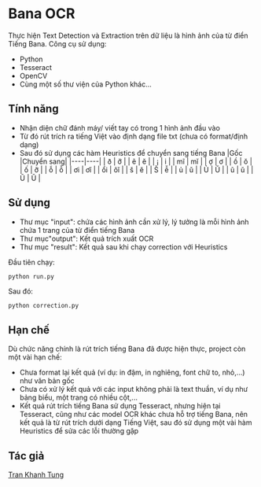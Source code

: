 # Bana OCR

Thực hiện Text Detection và Extraction trên dữ liệu là hình ảnh của từ điển Tiếng Bana.
Công cụ sử dụng:

- Python
- Tesseract
- OpenCV
- Cùng một số thư viện của Python khác...

## Tính năng

- Nhận diện chữ đánh máy/ viết tay có trong 1 hình ảnh đầu vào
- Từ đó rút trích ra tiếng Việt vào định dạng file txt (chưa có format/định dạng)
- Sau đó sử dụng các hàm Heuristics để chuyển sang tiếng Bana
|Gốc |Chuyển sang|
|----|----|
| ð  | ơ̆  |
| ẽ  | ĕ  |
| ¡  | i  |
| mĩ | mĭ |
| ợ  | ơ  |
| ồ  | ŏ  |
| ố  | ơ̆  |
| ỗ  | ô̆  |
| ơi | ơĭ |
| ổi | ôĭ |
| š  | ĕ  |
| Š  | ê̆  |
| ủ  | ŭ  |
| Ủ  | Ŭ  |
| ũ  | ŭ  |
| Ũ  | Ŭ  |

## Sử dụng

- Thư mục "input": chứa các hình ảnh cần xử lý, lý tưởng là mỗi hình ảnh chứa 1 trang của từ điển tiếng Bana
- Thư mục"output": Kết quả trích xuất OCR
- Thư mục "result": Kết quả sau khi chạy correction với Heuristics

Đầu tiên chạy:
```
python run.py
```
Sau đó:
```sh
python correction.py
```

## Hạn chế

Dù chức năng chính là rút trích tiếng Bana đã được hiện thực, project còn một vài hạn chế:
- Chưa format lại kết quả (ví dụ: in đậm, in nghiêng, font chữ to, nhỏ,...) như văn bản gốc
- Chưa có xử lý kết quả với các input không phải là text thuần, ví dụ như bảng biểu, một trang có nhiều cột,...
- Kết quả rút trích tiếng Bana sử dụng Tesseract, nhưng hiện tại Tesseract, cũng như các model OCR khác chưa hỗ trợ tiếng Bana, nên kết quả là từ rút trích dưới dạng Tiếng Việt, sau đó sử dụng một vài hàm Heuristics để sửa các lỗi thường gặp


## Tác giả

[Tran Khanh Tung](https://github.com/KhanhTungTran)
